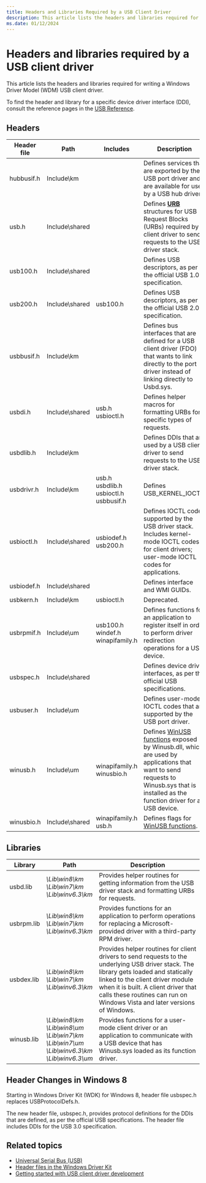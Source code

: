 ```yaml
---
title: Headers and Libraries Required by a USB Client Driver
description: This article lists the headers and libraries required for writing a Windows Driver Model (WDM) USB client driver.
ms.date: 01/12/2024
---
```


# Headers and libraries required by a USB client driver

This article lists the headers and libraries required for writing a Windows Driver Model (WDM) USB client driver.

To find the header and library for a specific device driver interface (DDI), consult the reference pages in the [USB Reference](/windows-hardware/drivers/ddi/_usbref/).

## Headers

| Header file | Path | Includes | Description |
|---|---|---|---|
| hubbusif.h | Include\km | | Defines services that are exported by the USB port driver and are available for use by a USB hub driver. |
| usb.h | Include\shared | | Defines **[URB](/windows-hardware/drivers/ddi/usb/ns-usb-_urb)** structures for USB Request Blocks (URBs) required by a client driver to send requests to the USB driver stack. |
| usb100.h | Include\shared | | Defines USB descriptors, as per the official USB 1.0 specification. |
| usb200.h | Include\shared | usb100.h | Defines USB descriptors, as per the official USB 2.0 specification. |
| usbbusif.h | Include\km | | Defines bus interfaces that are defined for a USB client driver (FDO) that wants to link directly to the port driver instead of linking directly to Usbd.sys. |
| usbdi.h | Include\shared | usb.h<br/>usbioctl.h | Defines helper macros for formatting URBs for specific types of requests. |
| usbdlib.h | Include\km | | Defines DDIs that are used by a USB client driver to send requests to the USB driver stack. |
| usbdrivr.h | Include\km | usb.h<br/>usbdlib.h<br/>usbioctl.h<br/>usbbusif.h | Defines USB_KERNEL_IOCTL. |
| usbioctl.h | Include\shared | usbiodef.h<br/>usb200.h | Defines IOCTL codes supported by the USB driver stack. Includes kernel-mode IOCTL codes for client drivers; user-mode IOCTL codes for applications. |
| usbiodef.h | Include\shared | | Defines interface and WMI GUIDs. |
| usbkern.h | Include\km | usbioctl.h | Deprecated. |
| usbrpmif.h | Include\um | usb100.h<br/>windef.h<br/>winapifamily.h | Defines functions for an application to register itself in order to perform driver redirection operations for a USB device. |
| usbspec.h | Include\shared | | Defines device driver interfaces, as per the official USB specifications. |
| usbuser.h | Include\um | | Defines user-mode IOCTL codes that are supported by the USB port driver. |
| winusb.h | Include\um | winapifamily.h<br/>winusbio.h | Defines [WinUSB functions](/windows/win32/api/winusb/#functions) exposed by Winusb.dll, which are used by applications that want to send requests to Winusb.sys that is installed as the function driver for a USB device. |
| winusbio.h | Include\shared | winapifamily.h<br/>usb.h | Defines flags for [WinUSB functions](/windows/win32/api/winusb/#functions). |

## Libraries

| Library | Path | Description |
|---|---|---|
| usbd.lib | *\Lib\win8\km*<br/>*\Lib\win7\km*<br/>*\Lib\winv6.3\km* | Provides helper routines for getting information from the USB driver stack and formatting URBs for requests. |
| usbrpm.lib | *\Lib\win8\km*<br/>*\Lib\win7\km*<br/>*\Lib\winv6.3\km* | Provides functions for an application to perform operations for replacing a Microsoft-provided driver with a third-party RPM driver. |
| usbdex.lib | *\Lib\win8\km*<br/>*\Lib\win7\km*<br/>*\Lib\winv6.3\km* | Provides helper routines for client drivers to send requests to the underlying USB driver stack. The library gets loaded and statically linked to the client driver module when it is built. A client driver that calls these routines can run on Windows Vista and later versions of Windows. |
| winusb.lib | *\Lib\win8\km*<br/>*\Lib\win8\um*<br/>*\Lib\win7\km*<br/>*\Lib\win7\um*<br/>*\Lib\winv6.3\km*<br/>*\Lib\winv6.3\um* | Provides functions for a user-mode client driver or an application to communicate with a USB device that has Winusb.sys loaded as its function driver. |

## Header Changes in Windows 8

Starting in Windows Driver Kit (WDK) for Windows 8, header file usbspec.h replaces USBProtocolDefs.h.

The new header file, usbspec.h, provides protocol definitions for the DDIs that are defined, as per the official USB specifications. The header file includes DDIs for the USB 3.0 specification.

## Related topics

- [Universal Serial Bus (USB)](../index.yml)
- [Header files in the Windows Driver Kit](../gettingstarted/header-files-in-the-windows-driver-kit.md)
- [Getting started with USB client driver development](getting-started-with-usb-client-driver-development.md)
